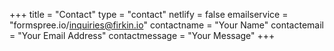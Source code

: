 +++
title = "Contact"
type = "contact"
netlify = false
emailservice = "formspree.io/inquiries@firkin.io"
contactname = "Your Name"
contactemail = "Your Email Address"
contactmessage = "Your Message"
+++

